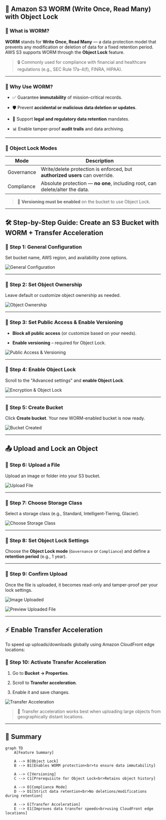 

## 🔐 Amazon S3 WORM (Write Once, Read Many) with Object Lock

### 📌 What is WORM?

**WORM** stands for **Write Once, Read Many** — a data protection model that prevents any modification or deletion of data for a fixed retention period. AWS S3 supports WORM through the **Object Lock** feature.

> 🔒 Commonly used for compliance with financial and healthcare regulations (e.g., SEC Rule 17a-4(f), FINRA, HIPAA).

----------

### 🎯 Why Use WORM?

-   ✅ Guarantee **immutability** of mission-critical records.
    
-   🛡️ Prevent **accidental or malicious data deletion or updates**.
    
-   📁 Support **legal and regulatory data retention** mandates.
    
-   📊 Enable tamper-proof **audit trails** and data archiving.
    

----------

### 🔧 Object Lock Modes

| Mode        | Description                                                                 |
|-------------|-----------------------------------------------------------------------------|
| Governance  | Write/delete protection is enforced, but **authorized users** can override. |
| Compliance  | Absolute protection — **no one**, including root, can delete/alter the data. |


> 📌 **Versioning must be enabled** on the bucket to use Object Lock.

----------

## 🛠️ Step-by-Step Guide: Create an S3 Bucket with WORM + Transfer Acceleration

### 🔹 Step 1: General Configuration

Set bucket name, AWS region, and availability zone options.

![General Configuration](https://github.com/user-attachments/assets/32dd858a-99e2-43dc-9a53-4fdc2d26378b)

----------

### 🔹 Step 2: Set Object Ownership

Leave default or customize object ownership as needed.

![Object Ownership](https://github.com/user-attachments/assets/508a683f-52de-49f6-a7fe-921dcff50fe4)

----------

### 🔹 Step 3: Set Public Access & Enable Versioning

-   **Block all public access** (or customize based on your needs).
    
-   **Enable versioning** – required for Object Lock.
    

![Public Access & Versioning](https://github.com/user-attachments/assets/4e009803-d483-48a7-b2b4-800eacedec93)

----------

### 🔹 Step 4: Enable Object Lock

Scroll to the "Advanced settings" and **enable Object Lock**.

![Encryption & Object Lock](https://github.com/user-attachments/assets/435cca52-7eae-4bf7-9d05-74d51d45c007)

----------

### 🔹 Step 5: Create Bucket

Click **Create bucket**. Your new WORM-enabled bucket is now ready.

![Bucket Created](https://github.com/user-attachments/assets/358b0ee0-1137-4f21-a8a1-7e1a109e4245)

----------

## 📤 Upload and Lock an Object

### 🔹 Step 6: Upload a File

Upload an image or folder into your S3 bucket.

![Upload File](https://github.com/user-attachments/assets/a5f22d13-df52-47ee-9344-284334f4fde6)

----------

### 🔹 Step 7: Choose Storage Class

Select a storage class (e.g., Standard, Intelligent-Tiering, Glacier).

![Choose Storage Class](https://github.com/user-attachments/assets/b91db847-65fb-47d3-943f-eadaae8b64b3)

----------

### 🔹 Step 8: Set Object Lock Settings

Choose the **Object Lock mode** (`Governance` or `Compliance`) and define a **retention period** (e.g., 1 year).

----------

### 🔹 Step 9: Confirm Upload

Once the file is uploaded, it becomes read-only and tamper-proof per your lock settings.

![Image Uploaded](https://github.com/user-attachments/assets/7197f721-7a28-4e13-88be-ccd9fce13bd2)

![Preview Uploaded File](https://github.com/user-attachments/assets/9086c3dc-a317-4b39-9dd5-e11b70ee1f25)

----------

## ⚡️ Enable Transfer Acceleration

To speed up uploads/downloads globally using Amazon CloudFront edge locations:

### 🔹 Step 10: Activate Transfer Acceleration

1.  Go to **Bucket → Properties**.
    
2.  Scroll to **Transfer acceleration**.
    
3.  Enable it and save changes.
    

![Transfer Acceleration](https://github.com/user-attachments/assets/869a9bba-5a97-456b-b63b-8d4282e781ed)

> 🧠 Transfer acceleration works best when uploading large objects from geographically distant locations.

----------

## 🏁 Summary

```mermaid
graph TD
    A[Feature Summary]

    A --> B[Object Lock]
    B --> B1[Enables WORM protection<br>to ensure data immutability]

    A --> C[Versioning]
    C --> C1[Prerequisite for Object Lock<br>Retains object history]

    A --> D[Compliance Mode]
    D --> D1[Strict data retention<br>No deletions/modifications during retention]

    A --> E[Transfer Acceleration]
    E --> E1[Improves data transfer speeds<br>using CloudFront edge locations]

```
